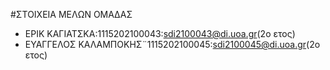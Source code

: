 #ΣΤΟΙΧΕΙΑ ΜΕΛΩΝ ΟΜΑΔΑΣ
- ΕΡΙΚ ΚΑΓΙΑΤΣΚΑ:1115202100043:sdi2100043@di.uoa.gr(2ο ετος)
- ΕΥΑΓΓΕΛΟΣ ΚΑΛΑΜΠΟΚΗΣ¨1115202100045:sdi2100045@di.uoa.gr(2ο ετος)
